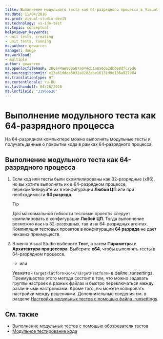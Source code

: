 ```yaml
---
title: Выполнение модульного теста как 64-разрядного процесса в Visual Studio
ms.date: 11/04/2016
ms.prod: visual-studio-dev15
ms.technology: vs-ide-test
ms.topic: conceptual
helpviewer_keywords:
- unit tests, creating
- unit tests, running
ms.author: gewarren
manager: douge
ms.workload:
- multiple
author: gewarren
ms.openlocfilehash: 2b6e44ae9b0587a044cb1a8a0d62db068dfc76d6
ms.sourcegitcommit: e13e61ddea6032a8282abe16131d9e136a927984
ms.translationtype: HT
ms.contentlocale: ru-RU
ms.lasthandoff: 04/26/2018
ms.locfileid: "31966630"
---
```

# <a name="run-a-unit-test-as-a-64-bit-process"></a>Выполнение модульного теста как 64-разрядного процесса

На 64-разрядном компьютере можно выполнять модульные тесты и получать данные о покрытии кода в рамках 64-разрядного процесса.

## <a name="to-run-a-unit-test-as-a-64-bit-process"></a>Выполнение модульного теста как 64-разрядного процесса

1. Если код или тесты были скомпилированы как 32-разрядные (x86), но вы хотите выполнять их в 64-разрядном процессе, перекомпилируйте их в конфигурации **Любой ЦП** или при необходимости **64 разряда**.

    > [!TIP]
    > Для максимальной гибкости тестовые проекты следует компилировать в конфигурации **Любой ЦП**. Тогда выполнение возможно как на 32-разрядных, так и на 64-разрядных агентах. Компиляция тестовых проектов в конфигурации **64 разряда** не дает никаких преимуществ.

2. В меню Visual Studio выберите **Тест**, а затем **Параметры** и **Архитектура процессора**. Выберите **x64**, чтобы выполнять тесты в 64-разрядном процессе.

   - или

   Укажите `<TargetPlatform>x64</TargetPlatform>` в файле *.runsettings*. Преимущество этого метода состоит в том, что можно задавать группы настроек в разных файлах и быстро переключаться между различными настройками. Кроме того, вы можете копировать настройки между решениями. Дополнительные сведения см. в разделе [Настройка модульных тестов с помощью файла .runsettings](../test/configure-unit-tests-by-using-a-dot-runsettings-file.md).

## <a name="see-also"></a>См. также

- [Выполнение модульных тестов с помощью обозревателя тестов](../test/run-unit-tests-with-test-explorer.md)
- [Модульное тестирование кода](../test/unit-test-your-code.md)
